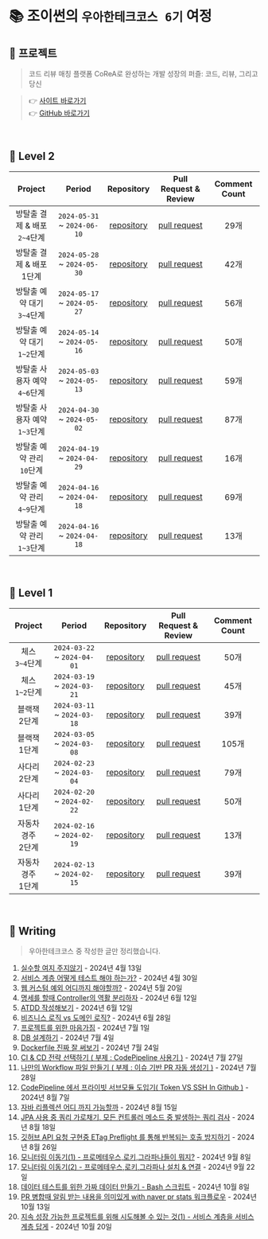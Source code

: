 # 📚 조이썬의 `우아한테크코스 6기` 여정

## 👥 프로젝트

> 코드 리뷰 매칭 플랫폼
CoReA로 완성하는 개발 성장의 퍼즐: 코드, 리뷰, 그리고 당신

> 👉 [사이트 바로가기](https://code-review-area.com/) <br>
> 👉 [GitHub 바로가기](https://github.com/woowacourse-teams/2024-corea) <br>

<br>

## 📒 Level 2

| Project | Period | Repository | Pull Request & Review | Comment Count |
|:-----:|:-----:|:---:|:---:|:---:|
|방탈출 결제 & 배포 <br> `2~4`단계|`2024-05-31` ~ `2024-06-10`|[repository](https://github.com/youngsu5582/spring-roomescape-payment/tree/step2)|[pull request](https://github.com/woowacourse/spring-roomescape-payment/pull/143)|29개
|방탈출 결제 & 배포 <br> 1단계|`2024-05-28` ~ `2024-05-30`|[repository](https://github.com/youngsu5582/spring-roomescape-payment/tree/step1)|[pull request](https://github.com/woowacourse/spring-roomescape-payment/pull/28)|42개
|방탈출 예약 대기 <br> `3~4`단계|`2024-05-17` ~ `2024-05-27`|[repository](https://github.com/youngsu5582/spring-roomescape-waiting/tree/step2)|[pull request](https://github.com/woowacourse/spring-roomescape-waiting/pull/108)|56개
|방탈출 예약 대기 <br> `1~2`단계|`2024-05-14` ~ `2024-05-16`|[repository](https://github.com/youngsu5582/spring-roomescape-waiting/tree/step1)|[pull request](https://github.com/woowacourse/spring-roomescape-waiting/pull/65)|50개
|방탈출 사용자 예약 <br> `4~6`단계|`2024-05-03` ~ `2024-05-13`|[repository](https://github.com/youngsu5582/spring-roomescape-admin/tree/step2)|[pull request](https://github.com/woowacourse/spring-roomescape-member/pull/110)|59개
|방탈출 사용자 예약 <br> `1~3`단계|`2024-04-30` ~ `2024-05-02`|[repository](https://github.com/youngsu5582/spring-roomescape-admin/tree/step1)|[pull request](https://github.com/woowacourse/spring-roomescape-member/pull/70)|87개
|방탈출 예약 관리 <br> `10`단계|`2024-04-19` ~ `2024-04-29`|[repository](https://github.com/youngsu5582/spring-roomescape-admin/tree/step3)|[pull request](https://github.com/woowacourse/spring-roomescape-admin/pull/178)|16개
|방탈출 예약 관리 <br> `4~9`단계|`2024-04-16` ~ `2024-04-18`|[repository](https://github.com/youngsu5582/spring-roomescape-admin/tree/step2)|[pull request](https://github.com/woowacourse/spring-roomescape-admin/pull/128)|69개
|방탈출 예약 관리 <br> `1~3`단계|`2024-04-16` ~ `2024-04-18`|[repository](https://github.com/youngsu5582/spring-roomescape-admin/tree/step1)|[pull request](https://github.com/woowacourse/spring-roomescape-admin/pull/25)|13개

<br>

## 📙 Level 1

| Project | Period | Repository | Pull Request & Review | Comment Count |
|:-----:|:-----:|:---:|:---:|:---:|
|체스 <br> `3~4`단계|`2024-03-22` ~ `2024-04-01`|[repository](https://github.com/youngsu5582/java-chess/tree/step2)|[pull request](https://github.com/woowacourse/java-chess/pull/783)|50개
|체스 <br> `1~2`단계|`2024-03-19` ~ `2024-03-21`|[repository](https://github.com/youngsu5582/java-chess/tree/step1)|[pull request](https://github.com/woowacourse/java-chess/pull/721)|45개
|블랙잭 <br> 2단계|`2024-03-11` ~ `2024-03-18`|[repository](https://github.com/youngsu5582/java-blackjack/tree/step2)|[pull request](https://github.com/woowacourse/java-blackjack/pull/753)|39개
|블랙잭 <br> 1단계|`2024-03-05` ~ `2024-03-08`|[repository](https://github.com/youngsu5582/java-blackjack/tree/step1)|[pull request](https://github.com/woowacourse/java-blackjack/pull/652)|105개
|사다리 <br> 2단계|`2024-02-23` ~ `2024-03-04`|[repository](https://github.com/youngsu5582/java-ladder/tree/step2)|[pull request](https://github.com/woowacourse/java-ladder/pull/365)|79개
|사다리 <br> 1단계|`2024-02-20` ~ `2024-02-22`|[repository](https://github.com/youngsu5582/java-ladder/tree/step1)|[pull request](https://github.com/woowacourse/java-ladder/pull/287)|50개
|자동차 경주 <br> 2단계|`2024-02-16` ~ `2024-02-19`|[repository](https://github.com/youngsu5582/java-racingcar/tree/step2)|[pull request](https://github.com/woowacourse/java-racingcar/pull/782)|13개
|자동차 경주 <br> 1단계|`2024-02-13` ~ `2024-02-15`|[repository](https://github.com/youngsu5582/java-racingcar/tree/step1)|[pull request](https://github.com/woowacourse/java-racingcar/pull/713)|39개

<br>

## 📔 Writing

> 우아한테크코스 중 작성한 글만 정리했습니다.

1. [실수할 여지 주지않기](https://velog.io/@dragonsu/실수할-여지-주지않기) - 2024년 4월 13일
2. [서비스 계층 어떻게 테스트 해야 하는가?](https://velog.io/@dragonsu/서비스-계층-어떻게-테스트-해야-하는가) - 2024년 4월 30일
3. [웹 커스텀 예외 어디까지 해야할까?](https://velog.io/@dragonsu/웹-커스텀-예외-어디까지-해야할까) - 2024년 5월 20일
4. [명세를 할때 Controller의 역활 분리하자](https://velog.io/@dragonsu/명세를-할때-Controller의-역활-분리하자) - 2024년 6월 12일
5. [ATDD 작성해보기](https://velog.io/@dragonsu/ATDD-작성해보기) - 2024년 6월 12일
6. [비즈니스 로직 vs 도메인 로직?](https://velog.io/@dragonsu/비즈니스-로직-vs-도메인-로직) - 2024년 6월 28일
7. [프로젝트를 위한 마음가짐](https://velog.io/@dragonsu/프로젝트를-위한-마음가짐) - 2024년 7월 1일
8. [DB 설계하기](https://velog.io/@dragonsu/DB-설계하기) - 2024년 7월 4일
9. [Dockerfile 진짜 잘 써보기](https://velog.io/@dragonsu/Dockerfile-진짜-잘-써보기) - 2024년 7월 24일
10. [CI & CD 전략 선택하기 ( 부제 : CodePipeline 사용기 )](https://velog.io/@dragonsu/CI-CD-전략-선택하기-부제-CodePipeline-사용기) - 2024년 7월 27일
11. [나만의 Workflow 파일 만들기 ( 부제 : 이슈 기반 PR 자동 생성기 )](https://velog.io/@dragonsu/나만의-Workflow-파일-만들기-부제-이슈-기반-PR-자동-생성기) - 2024년 7월 28일
12. [CodePipeline 에서 프라이빗 서브모듈 도입기( Token VS SSH In Github )](https://velog.io/@dragonsu/CodePipeline-에서-프라이빗-서브모듈-도입기-Token-VS-SSH-In-Github) - 2024년 8월 7일
13. [자바 리플렉션 어디 까지 가능할까](https://velog.io/@dragonsu/자바-리플렉션-어디-까지-가능할까-부제-PR-올리기-전-내-모든-메소드가-쿼리를-몇-번-실행-하는지-검사) - 2024년 8월 15일
14. [JPA 사용 중 쿼리 가로채기, 모든 컨트롤러 메소드 중 발생하는 쿼리 검사](https://velog.io/@dragonsu/쿼리-가로채기-모든-컨트롤러-메소드-쿼리-검사) - 2024년 8월 18일
15. [깃허브 API 요청 구현중 ETag Preflight 를 통해 반복되는 호출 방지하기](https://velog.io/@dragonsu/깃허브-API-요청-구현중-ETag-Preflight-를-통해-반복되는-호출-방지하기) - 2024년 8월 26일
16. [모니터링 이동기(1) - 프로메테우스,로키,그라파나들이 뭐지?](https://velog.io/@dragonsu/모니터링-이동기1-프로메테우스로키그라파나들이-뭐지) - 2024년 9월 8일
17. [모니터링 이동기(2) - 프로메테우스,로키,그라파나 설치 & 연결](https://velog.io/@dragonsu/모니터링-이동기2-프로메테우스로키그라파나-설치-연결) - 2024년 9월 22일
18. [데이터 테스트를 위한 가짜 데이터 만들기 - Bash 스크립트](https://velog.io/@dragonsu/데이터-테스트를-위한-가짜-데이터-만들기-Bash-스크립트) - 2024년 10월 8일
19. [PR 병합때 알림 받는 내용을 의미있게 with naver pr stats 워크플로우](https://velog.io/@dragonsu/PR-병합때-알림-받는-내용을-의미있게-with-naver-pr-stats-워크플로우) - 2024년 10월 13일
20. [지속 성장 가능한 프로젝트를 위해 시도해볼 수 있는 것(1) - 서비스 계층을 서비스 계층 답게](https://velog.io/@dragonsu/지속-성장-가능한-프로젝트를-위해-시도해볼-수-있는-것1-서비스-계층을-서비스-계층-답게) - 2024년 10월 20일

